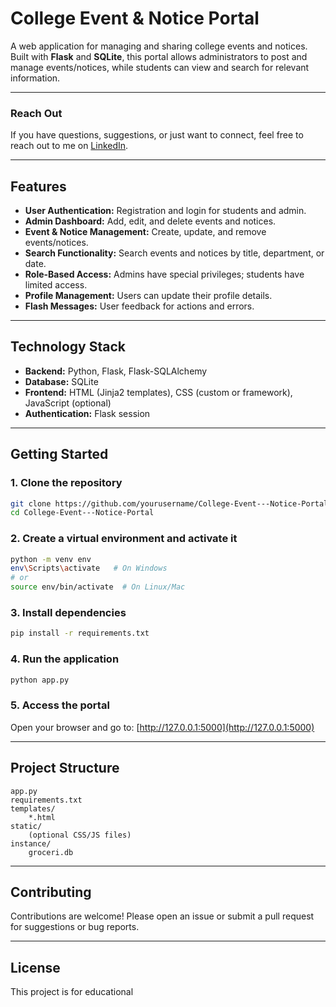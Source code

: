 # College Event & Notice Portal

A web application for managing and sharing college events and notices. Built with **Flask** and **SQLite**, this portal allows administrators to post and manage events/notices, while students can view and search for relevant information.

---

### Reach Out
If you have questions, suggestions, or just want to connect, feel free to reach out to me on [LinkedIn](https://www.linkedin.com/in/subham-kumar-056466275/).

---


## Features

- **User Authentication:** Registration and login for students and admin.
- **Admin Dashboard:** Add, edit, and delete events and notices.
- **Event & Notice Management:** Create, update, and remove events/notices.
- **Search Functionality:** Search events and notices by title, department, or date.
- **Role-Based Access:** Admins have special privileges; students have limited access.
- **Profile Management:** Users can update their profile details.
- **Flash Messages:** User feedback for actions and errors.

---

## Technology Stack

- **Backend:** Python, Flask, Flask-SQLAlchemy
- **Database:** SQLite
- **Frontend:** HTML (Jinja2 templates), CSS (custom or framework), JavaScript (optional)
- **Authentication:** Flask session

---

## Getting Started

### 1. Clone the repository

```sh
git clone https://github.com/yourusername/College-Event---Notice-Portal.git
cd College-Event---Notice-Portal
```

### 2. Create a virtual environment and activate it

```sh
python -m venv env
env\Scripts\activate   # On Windows
# or
source env/bin/activate  # On Linux/Mac
```

### 3. Install dependencies

```sh
pip install -r requirements.txt
```

### 4. Run the application

```sh
python app.py
```

### 5. Access the portal

Open your browser and go to: [http://127.0.0.1:5000](http://127.0.0.1:5000)


---

## Project Structure

```
app.py
requirements.txt
templates/
    *.html
static/
    (optional CSS/JS files)
instance/
    groceri.db
```

---

## Contributing

Contributions are welcome! Please open an issue or submit a pull request for suggestions or bug reports.

---

## License

This project is for educational